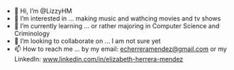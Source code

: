 - 👋 Hi, I’m @LizzyHM
- 👀 I’m interested in ... making music and wathcing movies and tv shows
- 🌱 I’m currently learning ... or rather majoring in Computer Science and Criminology
- 💞️ I’m looking to collaborate on ... I am not sure yet
- 📫 How to reach me ... by my email: echerreramendez@gmail.com or my LinkedIn: www.linkedin.com/in/elizabeth-herrera-mendez

<!---
lizzyhm/LizzyHM is a ✨ special ✨ repository because its `README.md` (this file) appears on your GitHub profile.
You can click the Preview link to take a look at your changes.
--->
